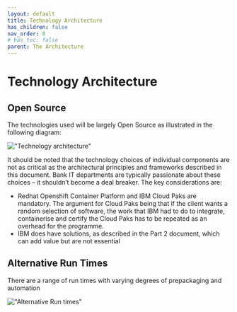 ```yaml
---
layout: default
title: Technology Architecture
has_children: false
nav_order: 8
# has_toc: false
parent: The Architecture
---
```


# Technology Architecture

## Open Source

The technologies used will be largely Open Source as illustrated in the following diagram:
 


!["Technology architecture"](/assets/images/technology_architecture.png)



It should be noted that the technology choices of individual components are not as critical as the architectural principles and frameworks described in this document. Bank IT departments are typically passionate about these choices – it shouldn’t become a deal breaker. The key considerations are:

* Redhat Openshift Container Platform and IBM Cloud Paks are mandatory. The argument for Cloud Paks being that if the client wants a random selection of software, the work that IBM had to do to integrate, containerise and certify the Cloud Paks has to be repeated as an overhead for the programme.
* IBM does have solutions, as described in the Part 2 document, which can add value but are not essential


## Alternative Run Times

There are a range of run times with varying degrees of prepackaging and automation

 
!["Alternative Run times"](/assets/images/runtimes.png)



